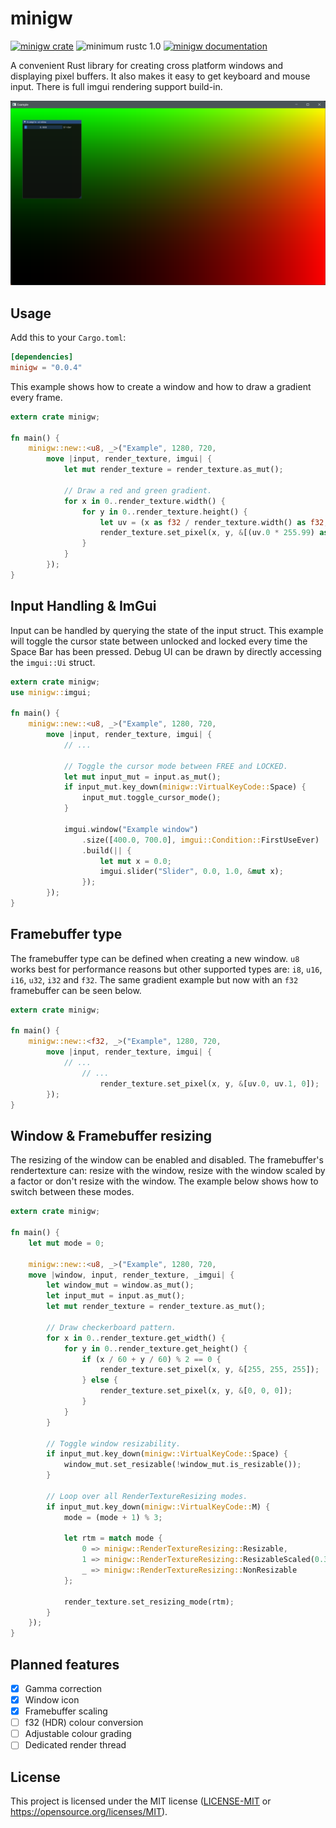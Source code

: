 minigw
======

[![minigw crate](https://img.shields.io/crates/v/minigw.svg)](https://crates.io/crates/minigw)
![minimum rustc 1.0](https://img.shields.io/badge/rustc-1.0+-red.svg)
[![minigw documentation](https://docs.rs/minigw/badge.svg)](https://docs.rs/minigw)

A convenient Rust library for creating cross platform windows and displaying pixel buffers. It also makes it easy to get keyboard and mouse input. There is full imgui rendering support build-in.

![Example](screenshots/example.png)

## Usage
Add this to your `Cargo.toml`:
```toml
[dependencies]
minigw = "0.0.4"
```
This example shows how to create a window and how to draw a gradient every frame.
```rust
extern crate minigw;

fn main() {
    minigw::new::<u8, _>("Example", 1280, 720,
        move |input, render_texture, imgui| {  
            let mut render_texture = render_texture.as_mut();

            // Draw a red and green gradient.
            for x in 0..render_texture.width() {
                for y in 0..render_texture.height() {
                    let uv = (x as f32 / render_texture.width() as f32, y as f32 / render_texture.height() as f32);
                    render_texture.set_pixel(x, y, &[(uv.0 * 255.99) as u8, (uv.1 * 255.99) as u8, 0]);
                }
            }
        });
}
```
## Input Handling & ImGui
Input can be handled by querying the state of the input struct. This example will toggle the cursor state between unlocked and locked every time the Space Bar has been pressed. Debug UI can be drawn by directly accessing the `imgui::Ui` struct.
```rust
extern crate minigw;
use minigw::imgui;

fn main() {
    minigw::new::<u8, _>("Example", 1280, 720,
        move |input, render_texture, imgui| {
            // ...

            // Toggle the cursor mode between FREE and LOCKED.
            let mut input_mut = input.as_mut();
            if input_mut.key_down(minigw::VirtualKeyCode::Space) {
                input_mut.toggle_cursor_mode();
            }

            imgui.window("Example window")
                .size([400.0, 700.0], imgui::Condition::FirstUseEver)
                .build(|| {
                    let mut x = 0.0;
                    imgui.slider("Slider", 0.0, 1.0, &mut x);
                });
        });
}
```

## Framebuffer type
The framebuffer type can be defined when creating a new window. `u8` works best for performance reasons but other supported types are: `i8`, `u16`, `i16`, `u32`, `i32` and `f32`. The same gradient example but now with an `f32` framebuffer can be seen below.
```rust
extern crate minigw;

fn main() {
    minigw::new::<f32, _>("Example", 1280, 720,
        move |input, render_texture, imgui| {  
            // ...
                // ...
                    render_texture.set_pixel(x, y, &[uv.0, uv.1, 0]);
        });
}
```

## Window & Framebuffer resizing
The resizing of the window can be enabled and disabled. The framebuffer's rendertexture can: resize with the window, resize with the window scaled by a factor or don't resize with the window. The example below shows how to switch between these modes.
```rust
extern crate minigw;

fn main() {
    let mut mode = 0;

    minigw::new::<u8, _>("Example", 1280, 720,
    move |window, input, render_texture, _imgui| {
        let window_mut = window.as_mut();
        let input_mut = input.as_mut();
        let mut render_texture = render_texture.as_mut();

        // Draw checkerboard pattern.
        for x in 0..render_texture.get_width() {
            for y in 0..render_texture.get_height() {
                if (x / 60 + y / 60) % 2 == 0 {
                    render_texture.set_pixel(x, y, &[255, 255, 255]);
                } else {
                    render_texture.set_pixel(x, y, &[0, 0, 0]);
                }
            }
        }
        
        // Toggle window resizability.
        if input_mut.key_down(minigw::VirtualKeyCode::Space) {
            window_mut.set_resizable(!window_mut.is_resizable());
        }

        // Loop over all RenderTextureResizing modes.
        if input_mut.key_down(minigw::VirtualKeyCode::M) {
            mode = (mode + 1) % 3;

            let rtm = match mode {
                0 => minigw::RenderTextureResizing::Resizable,
                1 => minigw::RenderTextureResizing::ResizableScaled(0.3),
                _ => minigw::RenderTextureResizing::NonResizable
            };

            render_texture.set_resizing_mode(rtm);
        }
    });
}
```

## Planned features
- [X] Gamma correction
- [X] Window icon
- [X] Framebuffer scaling
- [ ] f32 (HDR) colour conversion
- [ ] Adjustable colour grading
- [ ] Dedicated render thread

## License
This project is licensed under the MIT license ([LICENSE-MIT](LICENSE-MIT) or https://opensource.org/licenses/MIT).